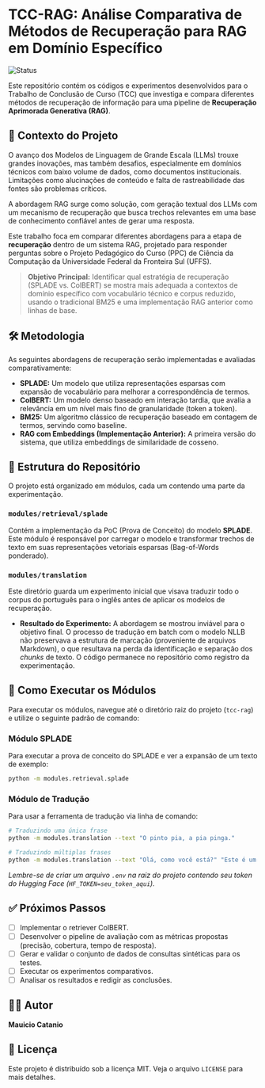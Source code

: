 # TCC-RAG: Análise Comparativa de Métodos de Recuperação para RAG em Domínio Específico

![Status](https://img.shields.io/badge/status-em%20desenvolvimento-yellow)

Este repositório contém os códigos e experimentos desenvolvidos para o Trabalho de Conclusão de Curso (TCC) que investiga e compara diferentes métodos de recuperação de informação para uma pipeline de **Recuperação Aprimorada Generativa (RAG)**.

## 📄 Contexto do Projeto

O avanço dos Modelos de Linguagem de Grande Escala (LLMs) trouxe grandes inovações, mas também desafios, especialmente em domínios técnicos com baixo volume de dados, como documentos institucionais. Limitações como alucinações de conteúdo e falta de rastreabilidade das fontes são problemas críticos.

A abordagem RAG surge como solução, com geração textual dos LLMs com um mecanismo de recuperação que busca trechos relevantes em uma base de conhecimento confiável antes de gerar uma resposta.

Este trabalho foca em comparar diferentes abordagens para a etapa de **recuperação** dentro de um sistema RAG, projetado para responder perguntas sobre o Projeto Pedagógico do Curso (PPC) de Ciência da Computação da Universidade Federal da Fronteira Sul (UFFS).

> **Objetivo Principal:** Identificar qual estratégia de recuperação (SPLADE vs. ColBERT) se mostra mais adequada a contextos de domínio específico com vocabulário técnico e corpus reduzido, usando o tradicional BM25 e uma implementação RAG anterior como linhas de base.

## 🛠️ Metodologia

As seguintes abordagens de recuperação serão implementadas e avaliadas comparativamente:

* **SPLADE:** Um modelo que utiliza representações esparsas com expansão de vocabulário para melhorar a correspondência de termos.
* **ColBERT:** Um modelo denso baseado em interação tardia, que avalia a relevância em um nível mais fino de granularidade (token a token).
* **BM25:** Um algoritmo clássico de recuperação baseado em contagem de termos, servindo como baseline.
* **RAG com Embeddings (Implementação Anterior):** A primeira versão do sistema, que utiliza embeddings de similaridade de cosseno.

## 📂 Estrutura do Repositório

O projeto está organizado em módulos, cada um contendo uma parte da experimentação.

### `modules/retrieval/splade`
Contém a implementação da PoC (Prova de Conceito) do modelo **SPLADE**. Este módulo é responsável por carregar o modelo e transformar trechos de texto em suas representações vetoriais esparsas (Bag-of-Words ponderado).

### `modules/translation`
Este diretório guarda um experimento inicial que visava traduzir todo o corpus do português para o inglês antes de aplicar os modelos de recuperação.
* **Resultado do Experimento:** A abordagem se mostrou inviável para o objetivo final. O processo de tradução em batch com o modelo NLLB não preservava a estrutura de marcação (proveniente de arquivos Markdown), o que resultava na perda da identificação e separação dos *chunks* de texto. O código permanece no repositório como registro da experimentação.

## 🚀 Como Executar os Módulos

Para executar os módulos, navegue até o diretório raiz do projeto (`tcc-rag`) e utilize o seguinte padrão de comando:

### Módulo SPLADE

Para executar a prova de conceito do SPLADE e ver a expansão de um texto de exemplo:

```bash
python -m modules.retrieval.splade
```

### Módulo de Tradução

Para usar a ferramenta de tradução via linha de comando:

```bash
# Traduzindo uma única frase
python -m modules.translation --text "O pinto pia, a pia pinga."

# Traduzindo múltiplas frases
python -m modules.translation --text "Olá, como você está?" "Este é um teste."
```
*Lembre-se de criar um arquivo `.env` na raiz do projeto contendo seu token do Hugging Face (`HF_TOKEN=seu_token_aqui`).*

## ✅ Próximos Passos

- [ ] Implementar o retriever ColBERT.
- [ ] Desenvolver o pipeline de avaliação com as métricas propostas (precisão, cobertura, tempo de resposta).
- [ ] Gerar e validar o conjunto de dados de consultas sintéticas para os testes.
- [ ] Executar os experimentos comparativos.
- [ ] Analisar os resultados e redigir as conclusões.

## 👨‍💻 Autor

**Mauicio Catanio**

## 📜 Licença

Este projeto é distribuído sob a licença MIT. Veja o arquivo `LICENSE` para mais detalhes.